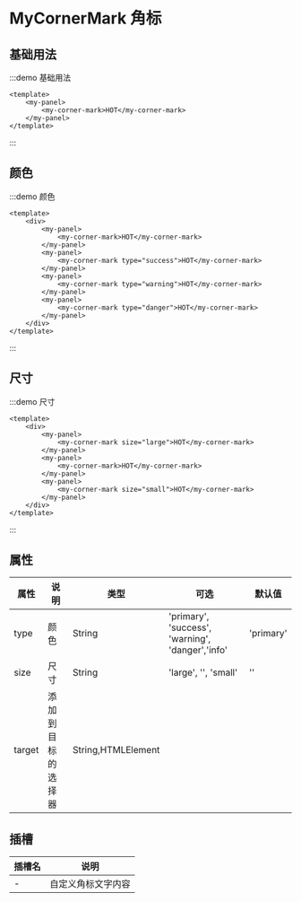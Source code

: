 # MyCornerMark 角标

## 基础用法

:::demo 基础用法

```vue
<template>
    <my-panel>
        <my-corner-mark>HOT</my-corner-mark>
    </my-panel>
</template>
```

:::

## 颜色

:::demo 颜色

```vue
<template>
    <div>
        <my-panel>
            <my-corner-mark>HOT</my-corner-mark>
        </my-panel>
        <my-panel>
            <my-corner-mark type="success">HOT</my-corner-mark>
        </my-panel>
        <my-panel>
            <my-corner-mark type="warning">HOT</my-corner-mark>
        </my-panel>
        <my-panel>
            <my-corner-mark type="danger">HOT</my-corner-mark>
        </my-panel>
    </div>
</template>
```

:::

## 尺寸

:::demo 尺寸

```vue
<template>
    <div>
        <my-panel>
            <my-corner-mark size="large">HOT</my-corner-mark>
        </my-panel>
        <my-panel>
            <my-corner-mark>HOT</my-corner-mark>
        </my-panel>
        <my-panel>
            <my-corner-mark size="small">HOT</my-corner-mark>
        </my-panel>
    </div>
</template>
```

:::

## 属性

| 属性   | 说明               | 类型               | 可选                                             | 默认值    |
| ------ | ------------------ | ------------------ | ------------------------------------------------ | --------- |
| type   | 颜色               | String             | 'primary', 'success', 'warning', 'danger','info' | 'primary' |
| size   | 尺寸               | String             | 'large', '', 'small'                             | ''        |
| target | 添加到目标的选择器 | String,HTMLElement |                                                  |           |

## 插槽

| 插槽名 | 说明               |
| ------ | ------------------ |
| -      | 自定义角标文字内容 |
